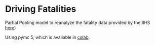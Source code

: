 # Driving Fatalities
Partial Pooling model to reanalyze the fatality data provided by the IIHS [here](https://www.iihs.org/api/datastoredocument/status-report/pdf/55/2))

Using pymc 5, which is available in [colab](colab.research.google.com).
